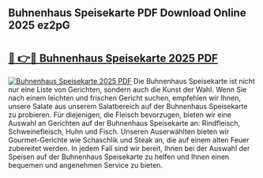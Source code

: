 ## Buhnenhaus Speisekarte PDF Download Online 2025 ez2pG

# <h2><a href="http://gcbcjc3.nevu.top/?p=Buhnenhaus+Speisekarte">🔗 👉🔴 Buhnenhaus Speisekarte 2025 PDF</a></h2>

[![Buhnenhaus Speisekarte 2025 PDF](https://i.imgur.com/dBaPXMq.png)](http://gcbcjc3.nevu.top/?p=Buhnenhaus+Speisekarte)
Die Buhnenhaus Speisekarte ist nicht nur eine Liste von Gerichten, sondern auch die Kunst der Wahl. Wenn Sie nach einem leichten und frischen Gericht suchen, empfehlen wir Ihnen, unsere Salate aus unserem Salatbereich auf der Buhnenhaus Speisekarte zu probieren. Für diejenigen, die Fleisch bevorzugen, bieten wir eine Auswahl an Gerichten auf der Buhnenhaus Speisekarte an: Rindfleisch, Schweinefleisch, Huhn und Fisch. Unseren Auserwählten bieten wir Gourmet-Gerichte wie Schaschlik und Steak an, die auf einem alten Feuer zubereitet werden. In jedem Fall sind wir bereit, Ihnen bei der Auswahl der Speisen auf der Buhnenhaus Speisekarte zu helfen und Ihnen einen bequemen und angenehmen Service zu bieten.
